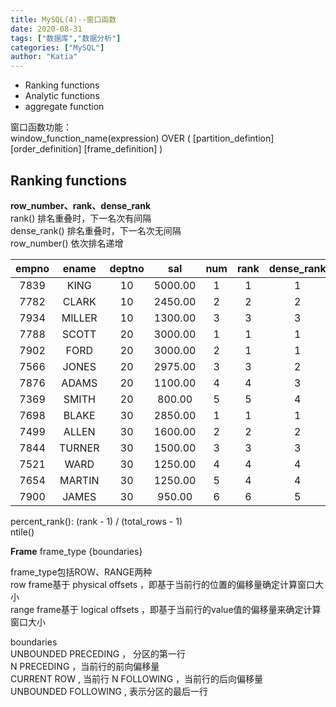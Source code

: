 ```yaml
---
title: MySQL(4)--窗口函数
date: 2020-08-31
tags: ["数据库","数据分析"]
categories: ["MySQL"]
author: "Katia"
---
```

* Ranking functions
* Analytic functions
* aggregate function

<!--more-->

窗口函数功能：  
window_function_name(expression) 
    OVER (
        [partition_defintion]
        [order_definition]
        [frame_definition]
    )

## Ranking functions
**row_number、rank、dense_rank**  
rank() 排名重叠时，下一名次有间隔  
dense_rank() 排名重叠时，下一名次无间隔  
row_number() 依次排名递增  

empno | ename  | deptno | sal     | num | rank | dense_rank |
|  :-------: | :-----------:| :-------:  | :-------: | :-----------:| :-------:  | :-------: |
|  7839 | KING   |     10 | 5000.00 |   1 |    1 |          1 |
|  7782 | CLARK  |     10 | 2450.00 |   2 |    2 |          2 |
|  7934 | MILLER |     10 | 1300.00 |   3 |    3 |          3 |
|  7788 | SCOTT  |     20 | 3000.00 |   1 |    1 |          1 |
|  7902 | FORD   |     20 | 3000.00 |   2 |    1 |          1 |
|  7566 | JONES  |     20 | 2975.00 |   3 |    3 |          2 |
|  7876 | ADAMS  |     20 | 1100.00 |   4 |    4 |          3 |
|  7369 | SMITH  |     20 |  800.00 |   5 |    5 |          4 |
|  7698 | BLAKE  |     30 | 2850.00 |   1 |    1 |          1 |
|  7499 | ALLEN  |     30 | 1600.00 |   2 |    2 |          2 |
|  7844 | TURNER |     30 | 1500.00 |   3 |    3 |          3 |
|  7521 | WARD   |     30 | 1250.00 |   4 |    4 |          4 |
|  7654 | MARTIN |     30 | 1250.00 |   5 |    4 |          4 |
|  7900 | JAMES  |     30 |  950.00 |   6 |    6 |          5 |  

percent_rank(): (rank - 1) / (total_rows - 1)  
ntile()


**Frame**
frame_type {boundaries} 

frame_type包括ROW、RANGE两种  
row frame基于 physical offsets ，即基于当前行的位置的偏移量确定计算窗口大小  
range frame基于 logical offsets ，即基于当前行的value值的偏移量来确定计算窗口大小  

boundaries  
UNBOUNDED PRECEDING ， 分区的第一行  
N PRECEDING ，当前行的前向偏移量  
CURRENT ROW , 当前行
N FOLLOWING ，当前行的后向偏移量  
UNBOUNDED FOLLOWING , 表示分区的最后一行  
